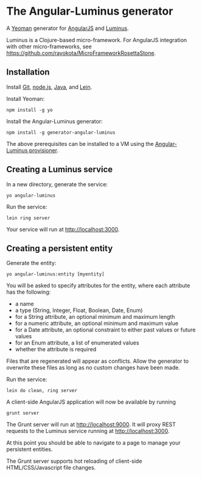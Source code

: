 # The Angular-Luminus generator 

A [Yeoman](http://yeoman.io) generator for [AngularJS](http://angularjs.org) and [Luminus](http://www.luminusweb.net/).

Luminus is a Clojure-based micro-framework.  For AngularJS integration with other micro-frameworks, see https://github.com/rayokota/MicroFrameworkRosettaStone.

## Installation

Install [Git](http://git-scm.com), [node.js](http://nodejs.org), [Java](https://www.java.com), and [Lein](http://leiningen.org/).

Install Yeoman:

    npm install -g yo

Install the Angular-Luminus generator:

    npm install -g generator-angular-luminus

The above prerequisites can be installed to a VM using the [Angular-Luminus provisioner](https://github.com/rayokota/provision-angular-luminus).

## Creating a Luminus service

In a new directory, generate the service:

    yo angular-luminus

Run the service:

    lein ring server

Your service will run at [http://localhost:3000](http://localhost:3000).


## Creating a persistent entity

Generate the entity:

    yo angular-luminus:entity [myentity]

You will be asked to specify attributes for the entity, where each attribute has the following:

- a name
- a type (String, Integer, Float, Boolean, Date, Enum)
- for a String attribute, an optional minimum and maximum length
- for a numeric attribute, an optional minimum and maximum value
- for a Date attribute, an optional constraint to either past values or future values
- for an Enum attribute, a list of enumerated values
- whether the attribute is required

Files that are regenerated will appear as conflicts.  Allow the generator to overwrite these files as long as no custom changes have been made.

Run the service:

    lein do clean, ring server
    
A client-side AngularJS application will now be available by running

	grunt server
	
The Grunt server will run at [http://localhost:9000](http://localhost:9000).  It will proxy REST requests to the Luminus service running at [http://localhost:3000](http://localhost:3000).

At this point you should be able to navigate to a page to manage your persistent entities.  

The Grunt server supports hot reloading of client-side HTML/CSS/Javascript file changes.


